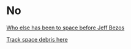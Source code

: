 # No

[Who else has been to space before Jeff Bezos](https://en.wikipedia.org/wiki/List_of_astronauts_by_first_flight)

[Track space debris here](https://www.nasa.gov/mission_pages/station/news/orbital_debris.html)
